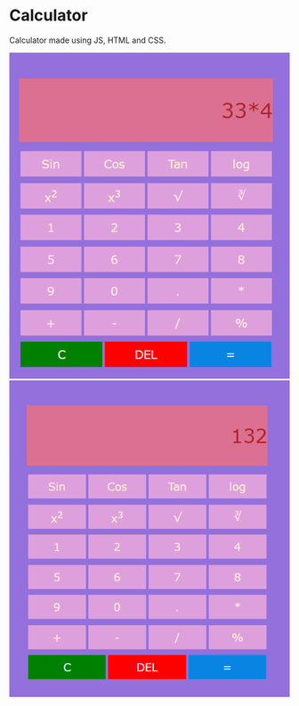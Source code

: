 # Calculator
Calculator made using JS, HTML and CSS.


![33*4](photos/photo-1.png)
![132](photos/photo-2.png)
